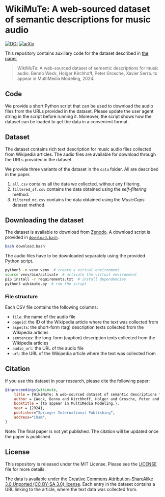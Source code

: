 # WikiMuTe: A web-sourced dataset of semantic descriptions for music audio

[![DOI](https://zenodo.org/badge/DOI/10.5281/zenodo.10223363.svg)](https://doi.org/10.5281/zenodo.10223363)
[![arXiv](https://img.shields.io/badge/arXiv-2312.09207-b31b1b.svg)](https://arxiv.org/abs/2312.09207)


This repository contains auxiliary code for the dataset described in [the paper](https://arxiv.org/abs/2312.09207) 
> WikiMuTe: A web-sourced dataset of semantic descriptions for music audio.
> Benno Weck, Holger Kirchhoff, Peter Grosche, Xavier Serra.
> to appear in MultiMedia Modeling, 2024.

## Code

We provide a short Python script that can be used to download the audio files from the URLs provided in the dataset.
Please update the user agent string in the script before running it.
Moreover, the script shows how the dataset can be loaded to get the data in a convenient format.

## Dataset

The dataset contains rich text description for music audio files collected from Wikipedia articles.
The audio files are available for download through the URLs provided in the dataset.

We provide three variants of the dataset in the `data` folder.
All are described in the paper.

1. `all.csv` contains all the data we collected, without any filtering.
2. `filtered_sf.csv` contains the data obtained using the _self-filtering_ method.
3. `filtered_mc.csv` contains the data obtained using the _MusicCaps_ dataset method.

## Downloading the dataset

The dataset is available to download from [Zenodo](https://doi.org/10.5281/zenodo.10223362).
A download script is provided in [`download.bash`](download.bash).

```bash
bash download.bash
```

The audio files have to be downloaded separately using the provided Python script.

```bash
python3 -m venv venv  # create a virtual environment
source venv/bin/activate  # activate the virtual environment
pip install -r requirements.txt  # install dependencies
python3 wikimute.py  # run the script
```

### File structure

Each CSV file contains the following columns:

- `file`: the name of the audio file
- `pageid`: the ID of the Wikipedia article where the text was collected from
- `aspects`: the short-form (tag) description texts collected from the Wikipedia articles
- `sentences`: the long-form (caption) description texts collected from the Wikipedia articles
- `audio_url`: the URL of the audio file
- `url`: the URL of the Wikipedia article where the text was collected from

## Citation

If you use this dataset in your research, please cite the following paper:

```bib
@inproceedings{wikimute,
    title = {WikiMuTe: A web-sourced dataset of semantic descriptions for music audio},
    author = {Weck, Benno and Kirchhoff, Holger and Grosche, Peter and Serra, Xavier},
    booktitle = {to appear in MultiMedia Modeling.},
    year = {2024},
    publisher="Springer International Publishing",
    address="Cham",
}
```

Note: The final paper is not yet published. The citation will be updated once the paper is published.

## License
This repository is released under the MIT License. Please see the [LICENSE](LICENSE) file for more details.

The data is available under the [Creative Commons Attribution-ShareAlike 3.0 Unported (CC BY-SA 3.0) license](https://creativecommons.org/licenses/by-sa/3.0/).
Each entry in the dataset contains a URL linking to the article, where the text data was collected from.
